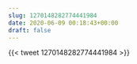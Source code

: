 ```yaml
---
slug: 1270148282774441984
date: 2020-06-09 00:18:43+00:00
draft: false
---
```


{{< tweet 1270148282774441984 >}}
